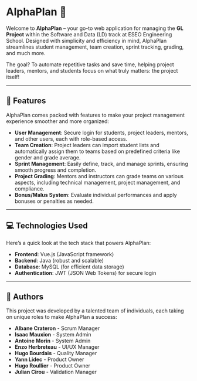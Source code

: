 # AlphaPlan 🌟

Welcome to **AlphaPlan** – your go-to web application for managing the **GL Project** within the Software and Data (LD) track at ESEO Engineering School. Designed with simplicity and efficiency in mind, AlphaPlan streamlines student management, team creation, sprint tracking, grading, and much more.

The goal? To automate repetitive tasks and save time, helping project leaders, mentors, and students focus on what truly matters: the project itself!

---

## 📝 Features

AlphaPlan comes packed with features to make your project management experience smoother and more organized:

- **User Management**: Secure login for students, project leaders, mentors, and other users, each with role-based access.
- **Team Creation**: Project leaders can import student lists and automatically assign them to teams based on predefined criteria like gender and grade average.
- **Sprint Management**: Easily define, track, and manage sprints, ensuring smooth progress and completion.
- **Project Grading**: Mentors and instructors can grade teams on various aspects, including technical management, project management, and compliance.
- **Bonus/Malus System**: Evaluate individual performances and apply bonuses or penalties as needed.

---

## 💻 Technologies Used

Here’s a quick look at the tech stack that powers AlphaPlan:

- **Frontend**: Vue.js (JavaScript framework)
- **Backend**: Java (robust and scalable)
- **Database**: MySQL (for efficient data storage)
- **Authentication**: JWT (JSON Web Tokens) for secure login

---

## 🤝 Authors

This project was developed by a talented team of individuals, each taking on unique roles to make AlphaPlan a success:

- **Albane Crateron** - Scrum Manager
- **Isaac Mauxion** - System Admin
- **Antoine Morin** - System Admin
- **Enzo Herbreteau** - UI/UX Manager
- **Hugo Bourdais** - Quality Manager
- **Yann Lidec** - Product Owner
- **Hugo Roullier** - Product Owner
- **Julian Cirou** - Validation Manager
